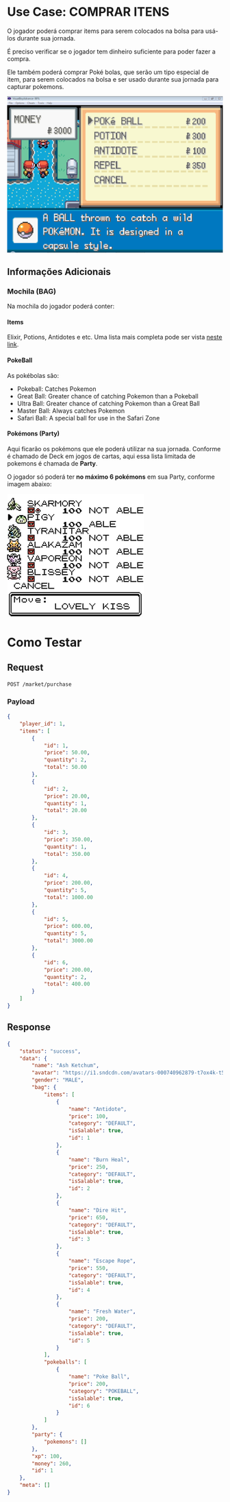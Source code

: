 # Use Case: COMPRAR ITENS

O jogador poderá comprar items para serem colocados na bolsa para usá-los durante sua jornada.

É preciso verificar se o jogador tem dinheiro suficiente para poder fazer a compra.

Ele também poderá comprar Poké bolas, que serão um tipo especial de item, para serem colocados na bolsa e ser usado durante sua jornada para capturar pokemons.

![Pokémon Gold Logo](./pokemon-mart.png)

## Informações Adicionais

### Mochila (BAG)

Na mochila do jogador poderá conter:

#### Items

Elixir, Potions, Antidotes e etc. Uma lista mais completa pode ser vista [neste link](https://www.ign.com/wikis/pokemon-red-blue-yellow-version/Items).

#### PokeBall

As pokébolas são:

- Pokeball: Catches Pokemon
- Great Ball: Greater chance of catching Pokemon than a Pokeball
- Ultra Ball: Greater chance of catching Pokemon than a Great Ball
- Master Ball: Always catches Pokemon
- Safari Ball: A special ball for use in the Safari Zone

#### Pokémons (Party)

Aqui ficarão os pokémons que ele poderá utilizar na sua jornada. Conforme é chamado de Deck em jogos de cartas, aqui essa lista limitada de pokemons é chamada de **Party**.

O jogador só poderá ter **no máximo 6 pokémons** em sua Party, conforme imagem abaixo:

![Pokémon Gold Logo](./pokemon-list.png)

# Como Testar

## Request

```
POST /market/purchase
```

### Payload

```json
{
    "player_id": 1,
    "items": [
        {
            "id": 1,
            "price": 50.00,
            "quantity": 2,
            "total": 50.00
        },
        {
            "id": 2,
            "price": 20.00,
            "quantity": 1,
            "total": 20.00
        },
        {
            "id": 3,
            "price": 350.00,
            "quantity": 1,
            "total": 350.00
        },
        {
            "id": 4,
            "price": 200.00,
            "quantity": 5,
            "total": 1000.00
        },
        {
            "id": 5,
            "price": 600.00,
            "quantity": 5,
            "total": 3000.00
        },
        {
            "id": 6,
            "price": 200.00,
            "quantity": 2,
            "total": 400.00
        }
    ]
}
```

## Response

```json
{
    "status": "success",
    "data": {
        "name": "Ash Ketchum",
        "avatar": "https://i1.sndcdn.com/avatars-000740962879-t7ox4k-t500x500.jpg",
        "gender": "MALE",
        "bag": {
            "items": [
                {
                    "name": "Antidote",
                    "price": 100,
                    "category": "DEFAULT",
                    "isSalable": true,
                    "id": 1
                },
                {
                    "name": "Burn Heal",
                    "price": 250,
                    "category": "DEFAULT",
                    "isSalable": true,
                    "id": 2
                },
                {
                    "name": "Dire Hit",
                    "price": 650,
                    "category": "DEFAULT",
                    "isSalable": true,
                    "id": 3
                },
                {
                    "name": "Escape Rope",
                    "price": 550,
                    "category": "DEFAULT",
                    "isSalable": true,
                    "id": 4
                },
                {
                    "name": "Fresh Water",
                    "price": 200,
                    "category": "DEFAULT",
                    "isSalable": true,
                    "id": 5
                }
            ],
            "pokeballs": [
                {
                    "name": "Poke Ball",
                    "price": 200,
                    "category": "POKEBALL",
                    "isSalable": true,
                    "id": 6
                }
            ]
        },
        "party": {
            "pokemons": []
        },
        "xp": 100,
        "money": 260,
        "id": 1
    },
    "meta": []
}
```
